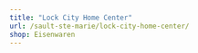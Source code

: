 ```yaml
---
title: "Lock City Home Center"
url: /sault-ste-marie/lock-city-home-center/
shop: Eisenwaren
---
```

